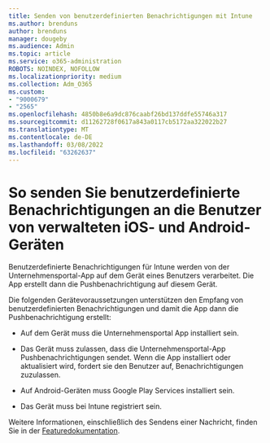 ```yaml
---
title: Senden von benutzerdefinierten Benachrichtigungen mit Intune
ms.author: brenduns
author: brenduns
manager: dougeby
ms.audience: Admin
ms.topic: article
ms.service: o365-administration
ROBOTS: NOINDEX, NOFOLLOW
ms.localizationpriority: medium
ms.collection: Adm_O365
ms.custom:
- "9000679"
- "2565"
ms.openlocfilehash: 4850b8e6a9dc876caabf26bd137ddfe55746a317
ms.sourcegitcommit: d11262728f0617a843a0117cb5172aa322022b27
ms.translationtype: MT
ms.contentlocale: de-DE
ms.lasthandoff: 03/08/2022
ms.locfileid: "63262637"
---
```

# <a name="how-to-send-custom-notifications-to-the-users-of-managed-ios-and-android-devices"></a>So senden Sie benutzerdefinierte Benachrichtigungen an die Benutzer von verwalteten iOS- und Android-Geräten

Benutzerdefinierte Benachrichtigungen für Intune werden von der Unternehmensportal-App auf dem Gerät eines Benutzers verarbeitet. Die App erstellt dann die Pushbenachrichtigung auf diesem Gerät.

Die folgenden Gerätevoraussetzungen unterstützen den Empfang von benutzerdefinierten Benachrichtigungen und damit die App dann die Pushbenachrichtigung erstellt:

- Auf dem Gerät muss die Unternehmensportal App installiert sein.  

- Das Gerät muss zulassen, dass die Unternehmensportal-App Pushbenachrichtigungen sendet. Wenn die App installiert oder aktualisiert wird, fordert sie den Benutzer auf, Benachrichtigungen zuzulassen.

- Auf Android-Geräten muss Google Play Services installiert sein.

- Das Gerät muss bei Intune registriert sein.

Weitere Informationen, einschließlich des Sendens einer Nachricht, finden Sie in der [Featuredokumentation](https://docs.microsoft.com/intune/custom-notifications).
